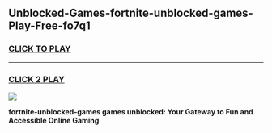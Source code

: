 
## Unblocked-Games-fortnite-unblocked-games-Play-Free-fo7q1
<h3>
<a href="https://premium76.site?title=fortnite-unblocked-games&ref=10A">CLICK TO PLAY</a></h3>
<hr>

<h3>
<a href="https://premium76.site?title=fortnite-unblocked-games&ref=10A">CLICK 2 PLAY</a>
  
</h3>

<a href="https://premium76.site?title=fortnite-unblocked-games&ref=10A"><img src="https://clearcache.store/games.png"></a>


**fortnite-unblocked-games games unblocked: Your Gateway to Fun and Accessible Online Gaming**
